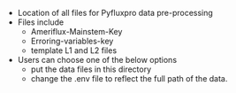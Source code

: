 - Location of all files for Pyfluxpro data pre-processing
- Files include 
  - Ameriflux-Mainstem-Key
  - Erroring-variables-key
  - template L1 and L2 files
- Users can choose one of the below options 
  - put the data files in this directory
  - change the .env file to reflect the full path of the data.
